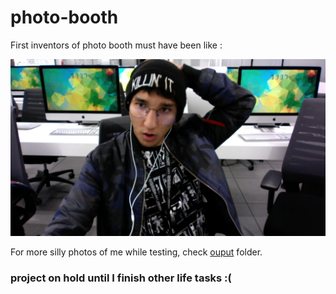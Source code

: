 # photo-booth

First inventors of photo booth must have been like :

![alt text](https://github.com/EniddeallA/photo-booth/blob/master/output/2019-12-05_23-25-01.jpg)

For more silly photos of me while testing, check [ouput](/output) folder.

### project on hold until I finish other life tasks :(
